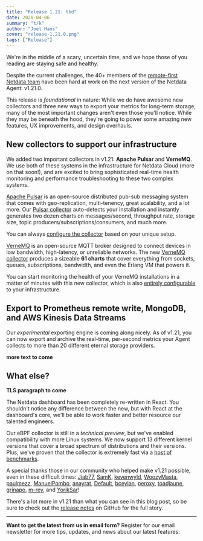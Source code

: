 ```yaml
---
title: "Release 1.21: tbd" 
date: 2020-04-06
summary: "t/k" 
author: "Joel Hans" 
cover: "release-1.21.0.png" 
tags: ["Release"]
---
```


We're in the middle of a scary, uncertain time, and we hope those of you reading are staying safe and healthy.

Despite the current challenges, the 40+ members of the [remote-first Netdata team](/posts/netdata-remote-working/) have
been hard at work on the next version of the Netdata Agent: v1.21.0. 

This release is _foundational_ in nature: While we do have awesome new collectors and three new ways to export your
metrics for long-term storage, many of the most important changes aren't even those you'll notice. While they may be
beneath the hood, they're going to power some amazing new features, UX improvements, and design overhauls.

<!--more-->

## New collectors to support our infrastructure

We added two important collectors in v1.21: **Apache Pulsar** and **VerneMQ**. We use both of these systems in the
infrastructure for Netdata Cloud (more on that soon!), and are excited to bring sophisticated real-time health
monitoring and performance troubleshooting to these two complex systems.

[Apache Pulsar](http://pulsar.apache.org/) is an open-source distributed pub-sub messaging system that comes with
geo-replication, multi-tenency, great scalability, and a lot more. Our [Pulsar
collector](https://docs.netdata.cloud/collectors/go.d.plugin/modules/pulsar/) auto-detects your installation and
instantly generates two dozen charts on messages/second, throughput rate, storage size, topic
producers/subscriptions/consumers, and much more.

You can always [configure the
collector](https://docs.netdata.cloud/collectors/go.d.plugin/modules/pulsar/#configuration) based on your unique setup.

[VerneMQ](https://vernemq.com/) is an open-source MQTT broker designed to connect devices in low bandwidth,
high-latency, or unreliable networks. The new [VerneMQ
collector](https://docs.netdata.cloud/collectors/go.d.plugin/modules/vernemq/) produces a sizeable **61 charts** that
cover everything from sockets, queues, subscriptions, bandwidth, and even the Erlang VM that powers it.

You can start monitoring the health of your VerneMQ installations in a matter of minutes with this new collector, which
is also [entirely configurable](https://docs.netdata.cloud/collectors/go.d.plugin/modules/vernemq/#configuration) to
your infrastructure.

## Export to Prometheus remote write, MongoDB, and AWS Kinesis Data Streams

Our _experimental_ exporting engine is coming along nicely. As of v1.21, you can now export and archive the real-time, per-second metrics your Agent collects to more than 20 different eternal storage providers. 

**more text to come**

## What else?

**TLS paragraph to come**

The Netdata dashboard has been completely re-written in React. You shouldn't notice any difference between the new, but
with React at the dashboard's core, we'll be able to work faster and better resource our talented engineers.

Our eBPF collector is still in a _technical preview_, but we've enabled compatibility with more Linux systems. We now
support 13 different kernel versions that cover a broad spectrum of distributions and their versions. Plus, we've proven that the collector is extremely fast via a [host of benchmarks](https://github.com/netdata/netdata/issues/8195).

A special thanks those in our community who helped make v1.21 possible, even in these difficult times: [Jiab77](https://github.com/Jiab77), [SamK](https://github.com/SamK), [kevenwyld](https://github.com/kevenwyld), [WoozyMasta](https://github.com/WoozyMasta), [paulmezz](https://github.com/paulmezz), [ManuelPombo](https://github.com/ManuelPombo), [anayrat](https://github.com/anayrat), [Default](https://github.com/DefauIt), [bceylan](https://github.com/bceylan), [peroxy](https://github.com/peroxy), [toadjaune](https://github.com/toadjaune), [grinapo](https://github.com/grinapo), [m-rey](https://github.com/m-rey), and [YorikSar](https://github.com/YorikSar)!

There's a lot more in v1.21 than what you can see in this blog post, so be sure to check out the [release
notes](https://github.com/netdata/netdata/releases/) on GitHub for the full story.

---

**Want to get the latest from us in email form?** Register for our email newsletter for more tips, updates, and news
about our latest features:

<script charset="utf-8" type="text/javascript" src="//js.hsforms.net/forms/shell.js"></script>
<script>
  hbspt.forms.create({
    portalId: "4567453",
    formId: "6a20deb5-a1e6-4312-9c4d-f6862f947fe0"
});
</script>
